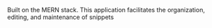 Built on the MERN stack. This application facilitates the organization, editing, and maintenance of snippets
